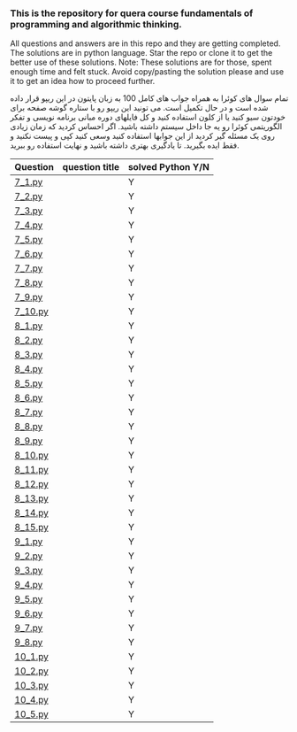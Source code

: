 ### This is the repository for quera course fundamentals of programming and algorithmic thinking.


All questions and answers are in this repo and they are getting completed.
The solutions are in python language.
Star the repo or clone it to get the better use of these solutions.
Note: These solutions are for those, spent enough time and felt stuck. Avoid copy/pasting the solution please and use it to get an idea how to proceed further.

تمام سوال های کوئرا به همراه جواب های کامل 100 به زبان پایتون در این ریپو قرار داده شده است و در حال تکمیل است.
می تونید این ریپو رو با ستاره گوشه صفحه برای خودتون سیو کنید یا از کلون استفاده کنید و کل فایلهای دوره مبانی برنامه نویسی و تفکر الگوریتمی کوئرا رو یه جا داخل سیستم داشته باشید.
اگر احساس کردید که زمان زیادی روی یک مسئله گیر کردید از این جوابها استفاده کنید وسعی کنید کپی و پیست نکنید و فقط ایده بگیرید. تا یادگیری بهتری داشته باشید و نهایت استفاده رو ببرید.



Question| question title | solved Python Y/N
------------ | ------------|------------ 
[7_1.py](https://github.com/hardbucket/quera-repo/blob/main/7_1.py "7_1.py")||Y
[7_2.py](https://github.com/hardbucket/quera-repo/blob/main/7_2.py "7_2.py")||Y
[7_3.py](https://github.com/hardbucket/quera-repo/blob/main/7_3.py "7_3.py")||Y
[7_4.py](https://github.com/hardbucket/quera-repo/blob/main/7_4.py "7_4.py")||Y
[7_5.py](https://github.com/hardbucket/quera-repo/blob/main/7_5.py "7_5.py")||Y
[7_6.py](https://github.com/hardbucket/quera-repo/blob/main/7_6.py "7_6.py")||Y
[7_7.py](https://github.com/hardbucket/quera-repo/blob/main/7_7.py "7_7.py")||Y
[7_8.py](https://github.com/hardbucket/quera-repo/blob/main/7_8.py "7_8.py")||Y
[7_9.py](https://github.com/hardbucket/quera-repo/blob/main/7_9.py "7_9.py")||Y
[7_10.py](https://github.com/hardbucket/quera-repo/blob/main/7_10.py "7_10.py")||Y
[8_1.py](https://github.com/hardbucket/quera-repo/blob/main/8_1.py "8_1.py")||Y
[8_2.py](https://github.com/hardbucket/quera-repo/blob/main/8_2.py "8_2.py")||Y
[8_3.py](https://github.com/hardbucket/quera-repo/blob/main/8_3.py "8_3.py")||Y
[8_4.py](https://github.com/hardbucket/quera-repo/blob/main/8_4.py "8_4.py")||Y
[8_5.py](https://github.com/hardbucket/quera-repo/blob/main/8_5.py "8_5.py")||Y
[8_6.py](https://github.com/hardbucket/quera-repo/blob/main/8_6.py "8_6.py")||Y
[8_7.py](https://github.com/hardbucket/quera-repo/blob/main/8_7.py "8_7.py")||Y
[8_8.py](https://github.com/hardbucket/quera-repo/blob/main/8_8.py "8_8.py")||Y
[8_9.py](https://github.com/hardbucket/quera-repo/blob/main/8_9.py "8_9.py")||Y
[8_10.py](https://github.com/hardbucket/quera-repo/blob/main/8_10.py "8_10.py")||Y
[8_11.py](https://github.com/hardbucket/quera-repo/blob/main/8_11.py "8_11.py")||Y
[8_12.py](https://github.com/hardbucket/quera-repo/blob/main/8_12.py "8_12.py")||Y
[8_13.py](https://github.com/hardbucket/quera-repo/blob/main/8_13.py "8_13.py")||Y
[8_14.py](https://github.com/hardbucket/quera-repo/blob/main/8_14.py "8_14.py")||Y
[8_15.py](https://github.com/hardbucket/quera-repo/blob/main/8_15.py "8_15.py")||Y
[9_1.py](https://github.com/hardbucket/quera-repo/blob/main/9_1.py "9_1.py")||Y
[9_2.py](https://github.com/hardbucket/quera-repo/blob/main/9_2.py "9_2.py")||Y
[9_3.py](https://github.com/hardbucket/quera-repo/blob/main/9_3.py "9_3.py")||Y
[9_4.py](https://github.com/hardbucket/quera-repo/blob/main/9_4.py "9_4.py")||Y
[9_5.py](https://github.com/hardbucket/quera-repo/blob/main/9_5.py "9_5.py")||Y
[9_6.py](https://github.com/hardbucket/quera-repo/blob/main/9_6.py "9_6.py")||Y
[9_7.py](https://github.com/hardbucket/quera-repo/blob/main/9_7.py "9_7.py")||Y
[9_8.py](https://github.com/hardbucket/quera-repo/blob/main/9_8.py "9_8.py")||Y
[10_1.py](https://github.com/hardbucket/quera-repo/blob/main/10_1.py "10_1.py")||Y
[10_2.py](https://github.com/hardbucket/quera-repo/blob/main/10_2.py "10_2.py")||Y
[10_3.py](https://github.com/hardbucket/quera-repo/blob/main/10_3.py "10_3.py")||Y
[10_4.py](https://github.com/hardbucket/quera-repo/blob/main/10_4.py "10_4.py")||Y
[10_5.py](https://github.com/hardbucket/quera-repo/blob/main/10_5.py "10_5.py")||Y
